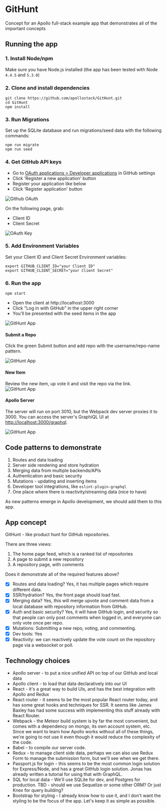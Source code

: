 # GitHunt
Concept for an Apollo full-stack example app that demonstrates all of the important concepts

## Running the app

### 1. Install Node/npm

Make sure you have Node.js installed (the app has been tested with Node `4.4.5` and `5.3.0`)

### 2. Clone and install dependencies

```
git clone https://github.com/apollostack/GitHunt.git
cd GitHunt
npm install
```

### 3. Run Migrations

Set up the SQLite database and run migrations/seed data with the following commands:

```
npm run migrate
npm run seed
```

### 4. Get GitHub API keys

- Go to [OAuth applications > Developer applications](https://github.com/settings/developers) in GitHub settings
- Click 'Register a new application' button
- Register your application like below
- Click 'Register application' button

![Github OAuth](screenshots/github-oath-setup.png)

On the following page, grab:

- Client ID
- Client Secret

![OAuth Key](screenshots/github-oauth-keys.png)

### 5. Add Environment Variables
Set your Client ID and Client Secret Environment variables:

```
export GITHUB_CLIENT_ID="your Client ID"
export GITHUB_CLIENT_SECRET="your Client Secret"
```

### 6. Run the app

```
npm start
```

- Open the client at http://localhost:3000
- Click "Log in with GitHub" in the upper right corner
- You'll be presented with the seed items in the app

![GitHunt App](screenshots/GitHunt-app.png)

#### Submit a Repo
Click the green Submit button and add repo with the username/repo-name pattern.

![GitHunt App](screenshots/GitHunt-add.png)

#### New Item
Review the new item, up vote it and visit the repo via the link.   
![GitHunt App](screenshots/GitHunt-new.png)

#### Apollo Server

The server will run on port 3010, but the Webpack dev server proxies it to 3000. You can access the server's GraphiQL UI at <http://localhost:3000/graphql>.

![GitHunt App](screenshots/GitHunt-GraphQL.png)

## Code patterns to demonstrate

1. Routes and data loading
1. Server side rendering and store hydration
1. Merging data from multiple backends/APIs
1. Authentication and basic security
1. Mutations - updating and inserting items
1. Developer tool integrations, like `eslint-plugin-graphql`
1. One place where there is reactivity/streaming data (nice to have)

As new patterns emerge in Apollo development, we should add them to this app.

## App concept

GitHunt - like product hunt for GitHub repositories.

There are three views:

1. The home page feed, which is a ranked list of repositories
1. A page to submit a new repository
1. A repository page, with comments

Does it demonstrate all of the required features above?

- [x] Routes and data loading? Yes, it has multiple pages which require different data.
- [x] SSR/hydration? Yes, the front page should load fast.
- [x] Merging data? Yes, this will merge upvote and comment data from a local database with repository information from GitHub.
- [x] Auth and basic security? Yes, it will have GitHub login, and security so that people can only post comments when logged in, and everyone can only vote once per repo.
- [x] Mutations: Submitting a new repo, voting, and commenting.
- [x] Dev tools: Yes
- [x] Reactivity: we can reactively update the vote count on the repository page via a websocket or poll.

## Technology choices

- Apollo server - to put a nice unified API on top of our GitHub and local data
- Apollo client - to load that data declaratively into our UI
- React - it's a great way to build UIs, and has the best integration with Apollo and Redux
- React router - it seems to be the most popular React router today, and has some great hooks and techniques for SSR. It seems like James Baxley has had some success with implementing this stuff already with React Router.
- Webpack - the Meteor build system is by far the most convenient, but comes with a dependency on mongo, its own account system, etc. Since we want to learn how Apollo works without all of these things, we're going to not use it even though it would reduce the complexity of the code.
- Babel - to compile our server code.
- Redux - to manage client side data, perhaps we can also use Redux Form to manage the submission form, but we'll see when we get there.
- Passport.js for login - this seems to be the most common login solution for Express/Node, and has a great GitHub login solution. Jonas has already written a tutorial for using that with GraphQL.
- SQL for local data - We'll use SQLite for dev, and Postgres for production. TBD - should we use Sequelize or some other ORM? Or just Knex for query building?
- Bootstrap for styling - I already know how to use it, and I don't want the styling to be the focus of the app. Let's keep it as simple as possible.
